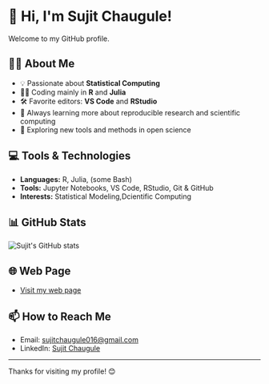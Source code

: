 
# 👋 Hi, I'm Sujit Chaugule!

Welcome to my GitHub profile.

## 🧑‍💻 About Me
- 💡 Passionate about **Statistical Computing**
- 🧑‍🔬 Coding mainly in **R** and **Julia**
- 🛠️ Favorite editors: **VS Code** and **RStudio**
- 🌱 Always learning more about reproducible research and scientific computing
- 🚀 Exploring new tools and methods in open science

## 💻 Tools & Technologies
- **Languages:** R, Julia, (some Bash)
- **Tools:** Jupyter Notebooks, VS Code, RStudio, Git & GitHub
- **Interests:** Statistical Modeling,Dcientific Computing 

## 📊 GitHub Stats
![Sujit's GitHub stats](https://github-readme-stats.vercel.app/api?username=sujit016&show_icons=true)

## 🌐 Web Page
- [Visit my web page](https://tinyurl.com/Sujit106)

## 📫 How to Reach Me
- Email: [sujitchaugule016@gmail.com](mailto:sujitchaugule016@gmail.com)
- LinkedIn: [Sujit Chaugule](https://www.linkedin.com/in/sujit-chaugule-52a354213)

---

Thanks for visiting my profile! 😊

